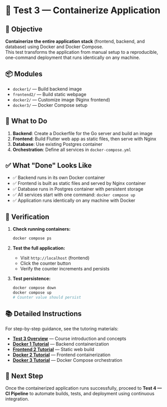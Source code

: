 # 🐳 Test 3 — Containerize Application

## 🎯 Objective

**Containerize the entire application stack** (frontend, backend, and database) using Docker and Docker Compose.  
This test transforms the application from manual setup to a reproducible, one-command deployment that runs identically on any machine.

## 📦 Modules

- `docker1/` — Build backend image
- `frontend2/` — Build static webpage
- `docker2/` — Customize image (Nginx frontend)
- `docker3/` — Docker Compose setup

## 🧠 What to Do

1. **Backend**: Create a Dockerfile for the Go server and build an image
2. **Frontend**: Build Flutter web app as static files, then serve with Nginx
3. **Database**: Use existing Postgres container
4. **Orchestration**: Define all services in `docker-compose.yml`

## ✅ What "Done" Looks Like

- ✅ Backend runs in its own Docker container
- ✅ Frontend is built as static files and served by Nginx container
- ✅ Database runs in Postgres container with persistent storage
- ✅ All services start with one command: `docker compose up`
- ✅ Application runs identically on any machine with Docker

## 🧪 Verification

1. **Check running containers:**

   ```bash
   docker compose ps
   ```

2. **Test the full application:**

   - Visit `http://localhost` (frontend)
   - Click the counter button
   - Verify the counter increments and persists

3. **Test persistence:**
   ```bash
   docker compose down
   docker compose up
   # Counter value should persist
   ```

## 📚 Detailed Instructions

For step-by-step guidance, see the tutoring materials:

- **[Test 3 Overview](../../tutoring/04_Test3_ContainerizeApplication/_overview.md)** — Course introduction and concepts
- **[Docker 1 Tutorial](../../tutoring/04_Test3_ContainerizeApplication/docker1.md)** — Backend containerization
- **[Frontend 2 Tutorial](../../tutoring/04_Test3_ContainerizeApplication/frontend2.md)** — Static web build
- **[Docker 2 Tutorial](../../tutoring/04_Test3_ContainerizeApplication/docker2.md)** — Frontend containerization
- **[Docker 3 Tutorial](../../tutoring/04_Test3_ContainerizeApplication/docker3.md)** — Docker Compose orchestration

## 🚀 Next Step

Once the containerized application runs successfully, proceed to **Test 4 — CI Pipeline** to automate builds, tests, and deployment using continuous integration.

